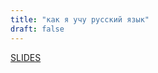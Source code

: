 ```yaml
---
title: "как я учу русский язык"
draft: false
---
```


[SLIDES](https://docs.google.com/presentation/d/1mHamwQD8EFTZf0T28h19lAlZ9wI1C_IkEcYrTjnb_ZY)